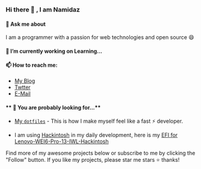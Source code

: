 ### Hi there 👋 , I am Namidaz

#### 💬   Ask me about 

I am a programmer with a passion for web technologies and open source 😄 



####  🔭  I’m currently working on Learning...



####    📫 How to reach me: 

- [My Blog](https://namidaz.github.io)
- [Twtter](https://twitter.com/namidzi)
- [E-Mail](mocky.cn@gmail.com)



#### **  🤔  You are probably looking for...**

-  [My `dotfiles`](https://github.com/namidaz/dotfiles) - This is how I make myself feel like a fast ⚡ developer.


- I am using [Hackintosh](https://en.wikipedia.org/wiki/Hackintosh) in my daily development, here is my [EFI for Lenovo-WEI6-Pro-13-IWL-Hackintosh ](https://github.com/namidaz/Lenovo-WEI6-Pro-13-IWL-Hackintosh)




Find more of my awesome projects below or subscribe to me by clicking the "Follow" button. If you like my projects, please star me stars ⭐️ thanks! 



<!--
**Namidaz/Namidaz** is a ✨ _special_ ✨ repository because its `README.md` (this file) appears on your GitHub profile.

Here are some ideas to get you started:

- 🔭 I’m currently working on ...
- 🌱 I’m currently learning ...
- 👯 I’m looking to collaborate on ...
- 🤔 I’m looking for help with ...
- 💬 Ask me about ...
- 📫 How to reach me: ...
- 😄 Pronouns: ...
- ⚡ Fun fact: ...
-->
